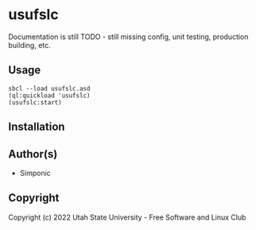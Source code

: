 # usufslc

Documentation is still TODO - still missing config, unit testing, production building, etc.


## Usage

```
sbcl --load usufslc.asd
(ql:quickload 'usufslc)
(usufslc:start)
```

## Installation

## Author(s)

* Simponic

## Copyright

Copyright (c) 2022 Utah State University - Free Software and Linux Club

